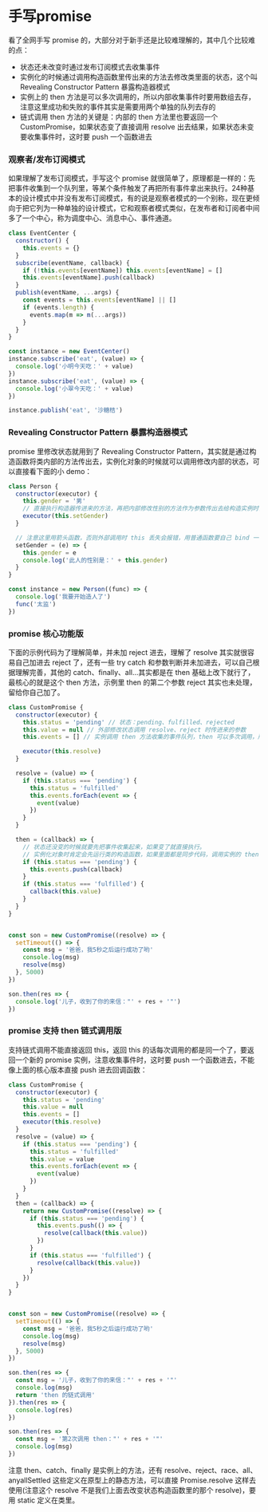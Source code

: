 # 手写promise

看了全网手写 promise 的，大部分对于新手还是比较难理解的，其中几个比较难的点：

* 状态还未改变时通过发布订阅模式去收集事件
* 实例化的时候通过调用构造函数里传出来的方法去修改类里面的状态，这个叫 Revealing Constructor Pattern 暴露构造器模式
* 实例上的 then 方法是可以多次调用的，所以内部收集事件时要用数组去存，注意这里成功和失败的事件其实是需要用两个单独的队列去存的
* 链式调用 then 方法的关键是：内部的 then 方法里也要返回一个 CustomPromise，如果状态变了直接调用 resolve 出去结果，如果状态未变要收集事件时，这时要 push 一个函数进去

### 观察者/发布订阅模式
如果理解了发布订阅模式，手写这个 promise 就很简单了，原理都是一样的：先把事件收集到一个队列里，等某个条件触发了再把所有事件拿出来执行。24种基本的设计模式中并没有发布订阅模式，有的说是观察者模式的一个别称，现在更倾向于把它列为一种单独的设计模式，它和观察者模式类似，在发布者和订阅者中间多了一个中心，称为调度中心、消息中心、事件通道。

```javascript
class EventCenter {
  constructor() {
    this.events = {}
  }
  subscribe(eventName, callback) {
    if (!this.events[eventName]) this.events[eventName] = []
    this.events[eventName].push(callback)
  }
  publish(eventName, ...args) {
    const events = this.events[eventName] || []
    if (events.length) {
      events.map(m => m(...args))
    }
  }
}

const instance = new EventCenter()
instance.subscribe('eat', (value) => {
  console.log('小明今天吃：' + value)
})
instance.subscribe('eat', (value) => {
  console.log('小翠今天吃：' + value)
})

instance.publish('eat', '沙糖桔')
```

### Revealing Constructor Pattern 暴露构造器模式
promise 里修改状态就用到了 Revealing Constructor Pattern，其实就是通过构造函数将类内部的方法传出去，实例化对象的时候就可以调用修改内部的状态，可以直接看下面的小 demo：

```javascript
class Person {
  constructor(executor) {
    this.gender = '男'
    // 直接执行构造器传进来的方法，再把内部修改性别的方法作为参数传出去给构造实例时调用
    executor(this.setGender)
  }

  // 注意这里用箭头函数，否则外部调用时 this 丢失会报错，用普通函数要自己 bind 一下 this
  setGender = (e) => {
    this.gender = e
    console.log('此人的性别是：' + this.gender)
  }
}

const instance = new Person((func) => {
  console.log('我要开始造人了')
  func('太监')
})
```

### promise 核心功能版
下面的示例代码为了理解简单，并未加 reject 进去，理解了 resolve 其实就很容易自己加进去 reject 了，还有一些 try catch 和参数判断并未加进去，可以自己根据理解完善，其他的 catch、finally、all...其实都是在 then 基础上改下就行了，最核心的就是这个 then 方法，示例里 then 的第二个参数 reject 其实也未处理，留给你自己加了。

```javascript
class CustomPromise {
  constructor(executor) {
    this.status = 'pending' // 状态：pending、fulfilled、rejected
    this.value = null // 外部修改状态调用 resolve、reject 时传进来的参数
    this.events = [] // 实例调用 then 方法收集的事件队列，then 可以多次调用，所以要用数组来存，用一个单独的变量来存就只会调用最后的一次

    executor(this.resolve)
  }

  resolve = (value) => {
    if (this.status === 'pending') {
      this.status = 'fulfilled'
      this.events.forEach(event => {
        event(value)
      })
    }
  }

  then = (callback) => {
    // 状态还没变的时候就要先把事件收集起来，如果变了就直接执行。
    // 实例化对象时肯定会先运行类的构造函数，如果里面都是同步代码，调用实例的 then 方法时状态已经改变了，所以直接运行就行了，如果是异步代码状态还未改变那就要先把事件收集起来
    if (this.status === 'pending') {
      this.events.push(callback)
    }
    if (this.status === 'fulfilled') {
      callback(this.value)
    }
  }
}


const son = new CustomPromise((resolve) => {
  setTimeout(() => {
    const msg = '爸爸，我5秒之后运行成功了哟'
    console.log(msg)
    resolve(msg)
  }, 5000)
})

son.then(res => {
  console.log('儿子，收到了你的来信："' + res + '"')
})
```

### promise 支持 then 链式调用版
支持链式调用不能直接返回 this，返回 this 的话每次调用的都是同一个了，要返回一个新的 promise 实例，注意收集事件时，这时要 push 一个函数进去，不能像上面的核心版本直接 push 进去回调函数：

```javascript
class CustomPromise {
  constructor(executor) {
    this.status = 'pending'
    this.value = null
    this.events = []
    executor(this.resolve)
  }
  resolve = (value) => {
    if (this.status === 'pending') {
      this.status = 'fulfilled'
      this.value = value
      this.events.forEach(event => {
        event(value)
      })
    }
  }
  then = (callback) => {
    return new CustomPromise((resolve) => {
      if (this.status === 'pending') {
        this.events.push(() => {
          resolve(callback(this.value))
        })
      }
      if (this.status === 'fulfilled') {
        resolve(callback(this.value))
      }
    })
  }
}


const son = new CustomPromise((resolve) => {
  setTimeout(() => {
    const msg = '爸爸，我5秒之后运行成功了哟'
    console.log(msg)
    resolve(msg)
  }, 5000)
})

son.then(res => {
  const msg = '儿子，收到了你的来信："' + res + '"'
  console.log(msg)
  return 'then 的链式调用'
}).then(res => {
  console.log(res)
})

son.then(res => {
  const msg = '第2次调用 then："' + res + '"'
  console.log(msg)
})
```

注意 then、catch、finally 是实例上的方法，还有 resolve、reject、race、all、anyallSettled 这些定义在原型上的静态方法，可以直接 Promise.resolve 这样去使用(注意这个 resolve 不是我们上面去改变状态构造函数里的那个 resolve)，要用 static 定义在类里。